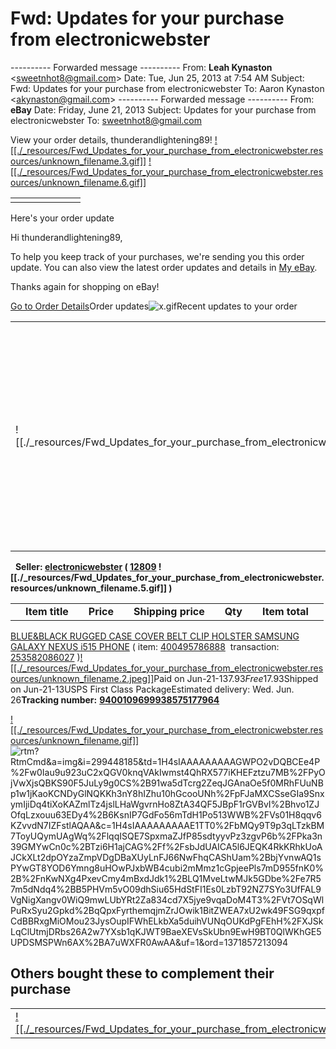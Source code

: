 # Fwd: Updates for your purchase from electronicwebster

\---------- Forwarded message ----------
From: **Leah Kynaston** <[sweetnhot8@gmail.com](mailto:sweetnhot8@gmail.com)\>
Date: Tue, Jun 25, 2013 at 7:54 AM
Subject: Fwd: Updates for your purchase from electronicwebster
To: Aaron Kynaston <[akynaston@gmail.com](mailto:akynaston@gmail.com)\>
\---------- Forwarded message ----------
From: **eBay**
Date: Friday, June 21, 2013
Subject: Updates for your purchase from electronicwebster
To: [sweetnhot8@gmail.com](mailto:sweetnhot8@gmail.com)

View your order details, thunderandlightening89!
[![[./_resources/Fwd_Updates_for_your_purchase_from_electronicwebster.resources/unknown_filename.3.gif]]](http://rover.ebay.com/rover/0/e11401.m1831.l3127/7?euid=c20c8c87ff1d4de387ba58391141bfa8&loc=http%3A%2F%2Fwww.ebay.com%3FssPageName%3DADME%3AL%3AOU%3AUS%3A3127&exe=10013&ext=100026&sojTags=exe=exe,ext=ext)
[![[./_resources/Fwd_Updates_for_your_purchase_from_electronicwebster.resources/unknown_filename.6.gif]]](http://rover.ebay.com/rover/0/e11401.m1831.l3170/7?euid=c20c8c87ff1d4de387ba58391141bfa8&loc=http%3A%2F%2Fpages.ebay.com%2Febaybuyerprotection%2Findex.html%3FssPageName%3DADME%3AL%3AOU%3AUS%3A3170&exe=10013&ext=100026&sojTags=exe=exe,ext=ext)

|     |     |     |     |     |     |     |
| --- | --- | --- | --- | --- | --- | --- |
|     |     |     |     |     |     |     |

Here's your order update

Hi thunderandlightening89,

To help you keep track of your purchases, we're sending you this order update. You can also view the latest order updates and details in [My eBay](http://rover.ebay.com/rover/0/e11401.m1838.l1121/7?euid=c20c8c87ff1d4de387ba58391141bfa8&loc=http%3A%2F%2Fmy.ebay.com%2Fws%2FeBayISAPI.dll%3FMyEbayBeta%26CurrentPage%3DMyeBayNextSummary%26ssPageName%3DADME%3A%3A%3AUS%3A1121&exe=10013&ext=100026&sojTags=exe=exe,ext=ext).

Thanks again for shopping on eBay!

[Go to Order Details](http://rover.ebay.com/rover/0/e11401.m44.l1503/7?euid=c20c8c87ff1d4de387ba58391141bfa8&loc=http%3A%2F%2Fpayments.ebay.com%2Fws%2FeBayISAPI.dll%3FViewPaymentStatus%26transId%3D253582086027%26itemid%3D400495786888%26ssPageName%3DADME%3A%3A%3AUS%3A1503&exe=10013&ext=100026&sojTags=exe=exe,ext=ext)Order updates![x.gif](http://OrderUpd1_files/x.gif)Recent updates to your order

|     |     |
| --- | --- |
| ![[./_resources/Fwd_Updates_for_your_purchase_from_electronicwebster.resources/unknown_filename.1.png]] | Your item is marked as shipped and tracking information is available.<br>Note: Tracking information can take up to 48 hours to be updated after the order is shipped. |     |

  ****Seller:** [electronicwebster](http://rover.ebay.com/rover/0/e11401.m1842.l1181/7?euid=c20c8c87ff1d4de387ba58391141bfa8&loc=http%3A%2F%2Fmyworld.ebay.com%2Felectronicwebster%3FssPageName%3DADME%3AL%3AOU%3AUS%3A1181&exe=10013&ext=100026&sojTags=exe=exe,ext=ext) ( [12809](http://rover.ebay.com/rover/0/e11401.m1842.l1183/7?euid=c20c8c87ff1d4de387ba58391141bfa8&loc=http%3A%2F%2Ffeedback.ebay.com%2Fws%2FeBayISAPI.dll%3FViewFeedback%26userid%3Delectronicwebster%26ssPageName%3DADME%3AL%3AOU%3AUS%3A1183&exe=10013&ext=100026&sojTags=exe=exe,ext=ext) ![[./_resources/Fwd_Updates_for_your_purchase_from_electronicwebster.resources/unknown_filename.5.gif]] )**

|     |     |     |     |     |     |     |     |     |     |     |
| --- | --- | --- | --- | --- | --- | --- | --- | --- | --- | --- |
|     | **Item title** |     | **Price** |     | **Shipping price** |     | **Qty** |     | **Item total** |     |

[BLUE&BLACK RUGGED CASE COVER BELT CLIP HOLSTER SAMSUNG GALAXY NEXUS i515 PHONE](http://rover.ebay.com/rover/0/e11401.m1842.l3160/7?euid=c20c8c87ff1d4de387ba58391141bfa8&loc=http%3A%2F%2Fcgi.ebay.com%2Fws%2FeBayISAPI.dll%3FViewItem%26item%3D400495786888%26ssPageName%3DADME%3AL%3AOU%3AUS%3A3160&exe=10013&ext=100026&sojTags=exe=exe,ext=ext) ( item: [400495786888](http://rover.ebay.com/rover/0/e11401.m1842.l3160/7?euid=c20c8c87ff1d4de387ba58391141bfa8&loc=http%3A%2F%2Fcgi.ebay.com%2Fws%2FeBayISAPI.dll%3FViewItem%26item%3D400495786888%26ssPageName%3DADME%3AL%3AOU%3AUS%3A3160&exe=10013&ext=100026&sojTags=exe=exe,ext=ext)  transaction: [253582086027](http://rover.ebay.com/rover/0/e11401.m1838.l1121/7?euid=c20c8c87ff1d4de387ba58391141bfa8&loc=http%3A%2F%2Fmy.ebay.com%2Fws%2FeBayISAPI.dll%3FMyEbayBeta%26CurrentPage%3DMyeBayNextSummary%26ssPageName%3DADME%3A%3A%3AUS%3A1121) )[![[./_resources/Fwd_Updates_for_your_purchase_from_electronicwebster.resources/unknown_filename.2.jpeg]]](http://rover.ebay.com/rover/0/e11401.m1842.l1120/7?euid=c20c8c87ff1d4de387ba58391141bfa8&loc=http%3A%2F%2Fcgi.ebay.com%2Fws%2FeBayISAPI.dll%3FViewItem%26item%3D400495786888%26ssPageName%3DADME%3AL%3AOU%3AUS%3A1120&exe=10013&ext=100026&sojTags=exe=exe,ext=ext)Paid on Jun-21-13$7.93 Free1$7.93Shipped on Jun-21-13USPS First Class PackageEstimated delivery: Wed. Jun. 26**Tracking number:** **[9400109699938575177964](http://rover.ebay.com/rover/0/e11401.m1842.l1503/7?euid=c20c8c87ff1d4de387ba58391141bfa8&loc=http%3A%2F%2Fpayments.ebay.com%2Fws%2FeBayISAPI.dll%3FViewPaymentStatus%26transId%3D253582086027%26itemid%3D400495786888%26ssPageName%3DADME%3A%3A%3AUS%3A1503&exe=10013&ext=100026&sojTags=exe=exe,ext=ext)** 

 [![[./_resources/Fwd_Updates_for_your_purchase_from_electronicwebster.resources/unknown_filename.gif]]](http://srx.main.ebayrtm.com/clk?RtmClk&lid=1051033&m=233872&pg=0&aii=8543607092988407436&u=1H4sIAAAAAAAAAFN2K8pU8CrNUzAyVDA0szIyszI1UvANDlEwMjA05uXKzEyxtTA1MTYzMDewNLK0sDAxMAfyeLkAYzlHHTgAAAA%3D&i=299448185&g=null&uf=1)![rtm?RtmCmd&a=img&i=299448185&td=1H4sIAAAAAAAAAGWPO2vDQBCEe4P%2Fw0Iau9u923uC2xQGV0knqVAkIwmst4QhRX577iKHEFztzu7MB%2FPyOjVwXjsQBKS90F5JuLy9g0CS%2B91wa5dTcrg2ZeqJGAnaOe5f0MRhFUuNBp1w1jKaoKCNDyGlNQKKh3nY8hIZhu10hGcooUNh%2FpFJaMXCSseGIa9SnxymIjiDq4tiXoKAZmlTz4jslLHaWgvrnHo8ZtA34QF5JBpF1rGVBvI%2Bhvo1ZJOfqLzxouu63EDy4%2B6KsnIP7GdFo56mTdH1Po513WWB%2FVs01H8qqv6KZvvdN7IZFstlAQAA&c=1H4sIAAAAAAAAAE1TT0%2FbMQy9T9p3qLTzkBM7ToyUQymUAgWq%2FlqqISQE7SpxmaZJfP85sdtyyvPz3zgvP6b%2FPka3n39GMYwCn0c%2BTzi6H1ajCAG%2Ff%2FsbJdUAICA5l6JEQK4RkKRhkUoAJCkXLt2dpOYzaZmpVDgDBaXUyLnFJ66NwFhqCAShUam%2BbjYvnwAQ1sPYwGT8YOD6Ymng8uHOwPJxbWB4cubi2mMmz1cGpjeePls7mD955fnK0%2B%2FnKwNXg4PxevCmy4mBxdJdk1%2BLQ1MveLtwMJk5GDbe%2Fe7R57m5dNdq4%2BB5PHVm5vO09dhSiu65HdStFI1Es0LzbT92NZ7SYo3UfFAL9VgNigXangv0WiQ9mwLUbYRt2Za834cd7X5jye9vqaDoM4T3%2FVt7OSqWlPuRxSyu2Gpkd%2BqQpxFyrthemqjmZrJOwik1BitZWEA7xU2wk49FSG9qxpfCdBBRxgMiOMou23JysOupIFWhELkbXa5duihVUNqOUKdPgFEhH%2FXJSkLqClUtmjDRbs26A2w7YXsb1qKJWT9BaeXEVsSkUbn9EwH9BT0QlWKhGE5UPDSMSPWn6AX%2BA7uWXFR0AwAA&uf=1&ord=1371857213094](http://rtm.ebay.com/rtm?RtmCmd&a=img&i=299448185&td=1H4sIAAAAAAAAAGWPO2vDQBCEe4P%2Fw0Iau9u923uC2xQGV0knqVAkIwmst4QhRX577iKHEFztzu7MB%2FPyOjVwXjsQBKS90F5JuLy9g0CS%2B91wa5dTcrg2ZeqJGAnaOe5f0MRhFUuNBp1w1jKaoKCNDyGlNQKKh3nY8hIZhu10hGcooUNh%2FpFJaMXCSseGIa9SnxymIjiDq4tiXoKAZmlTz4jslLHaWgvrnHo8ZtA34QF5JBpF1rGVBvI%2Bhvo1ZJOfqLzxouu63EDy4%2B6KsnIP7GdFo56mTdH1Po513WWB%2FVs01H8qqv6KZvvdN7IZFstlAQAA&c=1H4sIAAAAAAAAAE1TT0%2FbMQy9T9p3qLTzkBM7ToyUQymUAgWq%2FlqqISQE7SpxmaZJfP85sdtyyvPz3zgvP6b%2FPka3n39GMYwCn0c%2BTzi6H1ajCAG%2Ff%2FsbJdUAICA5l6JEQK4RkKRhkUoAJCkXLt2dpOYzaZmpVDgDBaXUyLnFJ66NwFhqCAShUam%2BbjYvnwAQ1sPYwGT8YOD6Ymng8uHOwPJxbWB4cubi2mMmz1cGpjeePls7mD955fnK0%2B%2FnKwNXg4PxevCmy4mBxdJdk1%2BLQ1MveLtwMJk5GDbe%2Fe7R57m5dNdq4%2BB5PHVm5vO09dhSiu65HdStFI1Es0LzbT92NZ7SYo3UfFAL9VgNigXangv0WiQ9mwLUbYRt2Za834cd7X5jye9vqaDoM4T3%2FVt7OSqWlPuRxSyu2Gpkd%2BqQpxFyrthemqjmZrJOwik1BitZWEA7xU2wk49FSG9qxpfCdBBRxgMiOMou23JysOupIFWhELkbXa5duihVUNqOUKdPgFEhH%2FXJSkLqClUtmjDRbs26A2w7YXsb1qKJWT9BaeXEVsSkUbn9EwH9BT0QlWKhGE5UPDSMSPWn6AX%2BA7uWXFR0AwAA&uf=1&ord=1371857213094)

## Others bought these to complement their purchase

|     |
| --- |
| [![[./_resources/Fwd_Updates_for_your_purchase_from_electronicwebster.resources/unknown_filename.4.jpeg]]](http://rover.ebay.com/rover/0/e11401.m45.l1348/7?euid=c20c8c87ff1d4de387ba58391141bfa8&loc=http%3A%2F%2Frtm.ebay.com%2Fclk%3FRtmClk%26u%3D1H4sIAAAAAAAAAB2QW2uDQBCF3wP5D0JJ3zbufVdBSmqbJqGXoGmfhLJRSZZEN%252Bxqrf%252B%252Ba1%252BGb87MOTBzt7Y62PVtgFGAeIx5zEjwlh8CDBGZz2yfnLvuVsRhOAzDsj6qcVmaJtRdEz5eVXkBm4%252FX%252FPCcgY2yFUjNT21BqlwNctW4vj2BF3VVvyPIKdh%252BAR0xCMH%252BbNoarMqyds7YEYRYIhgxEQkG2cN3Zy9OV0XSMEjup%252B6mbOOKRF1PZkGesm26TNfv%252B2y%252FwFx3zkvbf%252Bo9fa48mq71SD3dGlNNCCH1%252BZJLKSd18nB%252FnTIJ8lVXiWBIRlQSMZ8dqwQRiJjwC9qPJKOEQ4EwZxRLElFB%252FV8uk%252FMPiD1p2j0BAAA%253D%26ch%3D3%26i%3D299448185%26aii%3D8543607126542839474%26lid%3D1301573%26m%3D233709%26pi%3D0&exe=10013&ext=100026&sojTags=exe=exe,ext=ext) |
